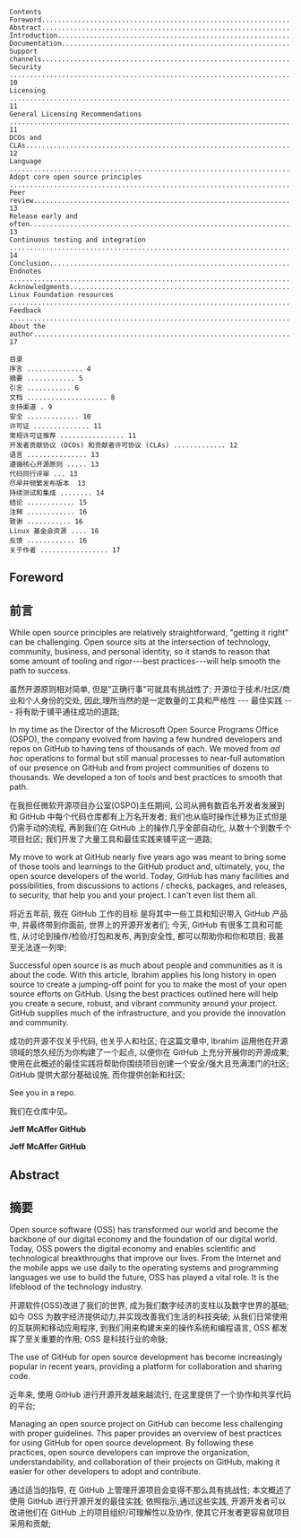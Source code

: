 ```text
Contents
Foreword.................................................................................................................................................................4
Abstract...................................................................................................................................................................5
Introduction..........................................................................................................................................................6
Documentation....................................................................................................................................................8
Support channels...............................................................................................................................................9
Security ................................................................................................................................................................ 10
Licensing .............................................................................................................................................................. 11
General Licensing Recommendations ....................................................................................................................................... 11
DCOs and CLAs........................................................................................................................................................................................... 12
Language ..............................................................................................................................................................13
Adopt core open source principles .........................................................................................................13
Peer review................................................................................................................................................................................................... 13
Release early and often......................................................................................................................................................................... 13
Continuous testing and integration ............................................................................................................................................. 14
Conclusion............................................................................................................................................................15
Endnotes ...............................................................................................................................................................16
Acknowledgments...........................................................................................................................................16
Linux Foundation resources .....................................................................................................................16
Feedback ...............................................................................................................................................................16
About the author............................................................................................................................................... 17

目录
序言 .............. 4
摘要 ............ 5
引言 ........... 6
文档 .................... 8
支持渠道 . 9
安全 ............. 10
许可证 .............. 11
常规许可证推荐 ................ 11
开发者贡献协议 (DCOs) 和贡献者许可协议 (CLAs) ............. 12
语言 ............... 13
遵循核心开源原则 ..... 13
代码同行评审 ... 13
尽早并频繁发布版本  13
持续测试和集成 ........ 14
结论 ............ 15
注释 ............ 16
致谢 ........... 16
Linux 基金会资源 .... 16
反馈 ............ 16
关于作者 ................. 17
```

## Foreword

## 前言

While open source principles are relatively straightforward, "getting it right" can be challenging. Open source sits at the intersection of technology, community, business, and personal identity, so it stands to reason that some amount of tooling and rigor---best practices---will help smooth the path to success.


虽然开源原则相对简单,
但是"正确行事"可就具有挑战性了;
开源位于技术/社区/商业和个人身份的交处,
因此,理所当然的是一定数量的工具和严格性 --- 最佳实践 --- 将有助于铺平通往成功的道路;

 In my time as the Director of the Microsoft Open Source Programs Office (OSPO), the company evolved from having a few hundred developers and repos on GitHub to having tens of thousands of each. We moved from *ad hoc* operations to formal but still manual processes to near-full automation of our presence on GitHub and from project communities of dozens to thousands. We developed a ton of tools and best practices to smooth that path.


在我担任微软开源项目办公室(OSPO)主任期间,
公司从拥有数百名开发者发展到和 GitHub 中每个代码仓库都有上万名开发者;
我们也从临时操作迁移为正式但是仍需手动的流程,
再到我们在 GitHub 上的操作几乎全部自动化,
从数十个到数千个项目社区;
我们开发了大量工具和最佳实践来铺平这一道路;

 My move to work at GitHub nearly five years ago was meant to bring some of those tools and learnings to the GitHub product and, ultimately, you, the open source developers of the world. Today, GitHub has many facilities and possibilities, from discussions to actions / checks, packages, and releases, to security, that help you and your project. I can't even list them all.

将近五年前, 我在 GitHub 工作的目标
是将其中一些工具和知识带入 GitHub 产品中, 
并最终带到你面前, 世界上的开源开发者们;
今天,
GitHub 有很多工具和可能性,
从讨论到操作/检验/打包和发布, 再到安全性,
都可以帮助你和你和项目;
我甚至无法逐一列举;

 Successful open source is as much about people and communities as it is about the code. With this article, Ibrahim applies his long history in open source to create a jumping-off point for you to make the most of your open source efforts on GitHub. Using the best practices outlined here will help you create a secure, robust, and vibrant community around your project. GitHub supplies much of the infrastructure, and you provide the innovation and community.


成功的开源不仅关乎代码,
也关乎人和社区;
在这篇文章中, Ibrahim 运用他在开源领域的悠久经历为你构建了一个起点,
以便你在 GitHub 上充分开展你的开源成果;
使用在此概述的最佳实践将帮助你围绕项目创建一个安全/强大且充满澳门的社区;
GitHub 提供大部分基础设施,
而你提供创新和社区;

See you in a repo.

我们在仓库中见。

**Jeff McAffer GitHub**

**Jeff McAffer GitHub**

## Abstract

## 摘要

 Open source software (OSS) has transformed our world and become the backbone of our digital economy and the foundation of our digital world. Today, OSS powers the digital economy and enables scientific and technological breakthroughs that improve our lives. From the Internet and the mobile apps we use daily to the operating systems and programming languages we use to build the future, OSS has played a vital role. It is the lifeblood of the technology industry.

开源软件(OSS)改进了我们的世界,
成为我们数字经济的支柱以及数字世界的基础;
如今 OSS 为数字经济提供动力,并实现改善我们生活的科技突破;
从我们日常使用的互联网和移动应用程序,
到我们用来构建未来的操作系统和编程语言,
OSS 都发挥了至关重要的作用;
OSS 是科技行业的命脉;

 The use of GitHub for open source development has become increasingly popular in recent years, providing a platform for collaboration and sharing code.

近年来, 使用 GitHub 进行开源开发越来越流行,
在这里提供了一个协作和共享代码的平台;

 Managing an open source project on GitHub can become less challenging with proper guidelines. This paper provides an overview of best practices for using GitHub for open source development. By following
 these practices, open source developers can improve the organization, understandability, and collaboration of their projects on GitHub, making it easier for other developers to adopt and contribute.

通过适当的指导, 在 GitHub 上管理开源项目会变得不那么具有挑战性;
本文概述了使用 GitHub 进行开源开发的最佳实践;
依照指示,通过这些实践, 
开源开发者可以改进他们在 GitHub 上的项目组织/可理解性以及协作,
使其它开发者更容易就项目采用和贡献;